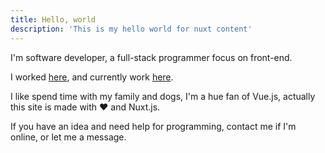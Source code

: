 ```yaml
---
title: Hello, world
description: 'This is my hello world for nuxt content'
---
```


I'm software developer, a full-stack programmer focus on front-end.

<!--more-->


I worked <a href="http://www.pilgrims.com.mx/" target="_blank" class="text-custom-accent-600 hover:text-custom-accent-200">here</a>, 
 and currently work <a href="" class="text-custom-accent-600 hover:text-custom-accent-200">here</a>.

<div class="pt-5 text-base">
</div>

<div class="pt-5 text-base font-sans">
I like spend time with my family and dogs, I'm a hue fan of Vue.js, actually this site is made with ❤ and Nuxt.js.

If you have an idea and need help for programming, contact me if I'm online, or let me a message.
</div>